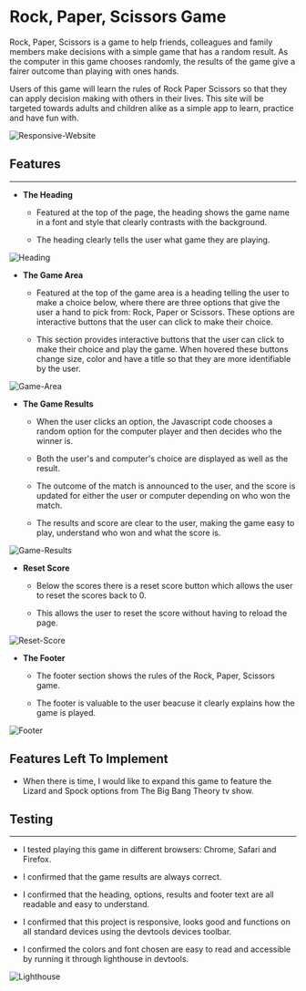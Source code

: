 # Rock, Paper, Scissors Game

Rock, Paper, Scissors is a game to help friends, colleagues and family members make decisions with a simple game that has a random result. As the computer in this game chooses randomly, the results of the game give a fairer outcome than playing with ones hands. 

Users of this game will learn the rules of Rock Paper Scissors so that they can apply decision making with others in their lives. This site will be targeted towards adults and children alike as a simple app to learn, practice and have fun with.

![Responsive-Website]()

## Features
---
* **The Heading**

    * Featured at the top of the page, the heading shows the game name in a font and style that clearly contrasts with the background.

    * The heading clearly tells the user what game they are playing.

![Heading](https://seanlp.github.io/rock-paper-scissors/assets/images/rps-header.png)

* **The Game Area**

    * Featured at the top of the game area is a heading telling the user to make a choice below, where there are three options that give the user a hand to pick from: Rock, Paper or Scissors. These options are interactive buttons that the user can click to make their choice.

    * This section provides interactive buttons that the user can click to make their choice and play the game. When hovered these buttons change size, color and have a title so that they are more identifiable by the user.

![Game-Area](https://seanlp.github.io/rock-paper-scissors/assets/images/game-area.png)

* **The Game Results**

    * When the user clicks an option, the Javascript code chooses a random option for the computer player and then decides who the winner is.

    * Both the user's and computer's choice are displayed as well as the result.

    * The outcome of the match is announced to the user, and the score is updated for either the user or computer depending on who won the match.

    * The results and score are clear to the user, making the game easy to play, understand who won and what the score is.

![Game-Results](https://seanlp.github.io/rock-paper-scissors/assets/images/game-results.png)

* **Reset Score**

    * Below the scores there is a reset score button which allows the user to reset the scores back to 0.

    * This allows the user to reset the score without having to reload the page.

![Reset-Score](https://seanlp.github.io/rock-paper-scissors/assets/images/reset-score.png)

* **The Footer**

    * The footer section shows the rules of the Rock, Paper, Scissors game.

    * The footer is valuable to the user beacuse it clearly explains how the game is played.

![Footer](https://seanlp.github.io/rock-paper-scissors/assets/images/rules.png)

## Features Left To Implement

* When there is time, I would like to expand this game to feature the Lizard and Spock options from The Big Bang Theory tv show.

## Testing
---
* I tested playing this game in different browsers: Chrome, Safari and Firefox.

* I confirmed that the game results are always correct.

* I confirmed that the heading, options, results and footer text are all readable and easy to understand.

* I confirmed that this project is responsive, looks good and functions on all standard devices using the devtools devices toolbar.

* I confirmed the colors and font chosen are easy to read and accessible by running it through lighthouse in devtools.

![Lighthouse](https://seanlp.github.io/rock-paper-scissors/assets/images/lighthouse-results.png)
